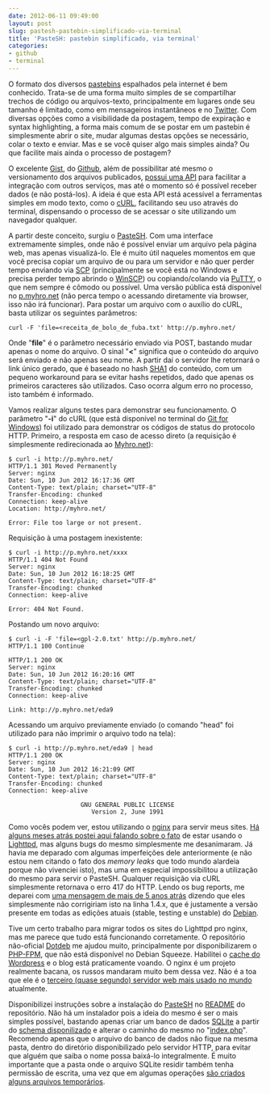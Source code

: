 ```yaml
---
date: 2012-06-11 09:49:00
layout: post
slug: pastesh-pastebin-simplificado-via-terminal
title: 'PasteSH: pastebin simplificado, via terminal'
categories:
- github
- terminal
---
```


O formato dos diversos [pastebins](http://en.wikipedia.org/wiki/Pastebin) espalhados pela internet é bem conhecido. Trata-se de uma forma muito simples de se compartilhar trechos de código ou arquivos-texto, principalmente em lugares onde seu tamanho é limitado, como em mensageiros instantâneos e no [Twitter](https://twitter.com/). Com diversas opções como a visibilidade da postagem, tempo de expiração e syntax highlighting, a forma mais comum de se postar em um pastebin é simplesmente abrir o site, mudar algumas destas opções se necessário, colar o texto e enviar. Mas e se você quiser algo mais simples ainda? Ou que facilite mais ainda o processo de postagem?

O excelente [Gist](https://gist.github.com/), do [Github](https://github.com/), além de possibilitar até mesmo o versionamento dos arquivos publicados, [possui uma API](http://develop.github.com/p/gist.html) para facilitar a integração com outros serviços, mas até o momento só é possível receber dados (e não postá-los). A ideia é que esta API está acessível a ferramentas simples em modo texto, como o [cURL](http://curl.haxx.se/), facilitando seu uso através do terminal, dispensando o processo de se acessar o site utilizando um navegador qualquer.

A partir deste conceito, surgiu o [PasteSH](https://github.com/myhro/PasteSH). Com uma interface extremamente simples, onde não é possível enviar um arquivo pela página web, mas apenas visualizá-lo. Ele é muito útil naqueles momentos em que você precisa copiar um arquivo de ou para um servidor e não quer perder tempo enviando via [SCP](http://en.wikipedia.org/wiki/Secure_copy) (principalmente se você está no Windows e precisa perder tempo abrindo o [WinSCP](http://winscp.net/)) ou copiando/colando via [PuTTY](http://www.chiark.greenend.org.uk/~sgtatham/putty/), o que nem sempre é cômodo ou possível. Uma versão pública está disponível no [p.myhro.net](http://p.myhro.net/) (não perca tempo o acessando diretamente via browser, isso não irá funcionar). Para postar um arquivo com o auxílio do cURL, basta utilizar os seguintes parâmetros:

    curl -F 'file=<receita_de_bolo_de_fuba.txt' http://p.myhro.net/

Onde "**file**" é o parâmetro necessário enviado via POST, bastando mudar apenas o nome do arquivo. O sinal "**<**" significa que o conteúdo do arquivo será enviado e não apenas seu nome. A partir daí o servidor lhe retornará o link único gerado, que é baseado no hash [SHA1](http://en.wikipedia.org/wiki/SHA-1) do conteúdo, com um pequeno workaround para se evitar hashs repetidos, dado que apenas os primeiros caracteres são utilizados. Caso ocorra algum erro no processo, isto também é informado.

Vamos realizar alguns testes para demonstrar seu funcionamento. O parâmetro "**-i**" do cURL (que está disponível no terminal do [Git for Windows](http://msysgit.github.com/)) foi utilizado para demonstrar os códigos de status do protocolo HTTP. Primeiro, a resposta em caso de acesso direto (a requisição é simplesmente redirecionada ao [Myhro.net](http://myhro.net/)):

    $ curl -i http://p.myhro.net/
    HTTP/1.1 301 Moved Permanently
    Server: nginx
    Date: Sun, 10 Jun 2012 16:17:36 GMT
    Content-Type: text/plain; charset="UTF-8"
    Transfer-Encoding: chunked
    Connection: keep-alive
    Location: http://myhro.net/
    
    Error: File too large or not present.

Requisição à uma postagem inexistente:

    $ curl -i http://p.myhro.net/xxxx
    HTTP/1.1 404 Not Found
    Server: nginx
    Date: Sun, 10 Jun 2012 16:18:25 GMT
    Content-Type: text/plain; charset="UTF-8"
    Transfer-Encoding: chunked
    Connection: keep-alive
    
    Error: 404 Not Found.

Postando um novo arquivo:

    $ curl -i -F 'file=<gpl-2.0.txt' http://p.myhro.net/
    HTTP/1.1 100 Continue
    
    HTTP/1.1 200 OK
    Server: nginx
    Date: Sun, 10 Jun 2012 16:20:16 GMT
    Content-Type: text/plain; charset="UTF-8"
    Transfer-Encoding: chunked
    Connection: keep-alive
    
    Link: http://p.myhro.net/eda9

Acessando um arquivo previamente enviado (o comando "head" foi utilizado para não imprimir o arquivo todo na tela):

    $ curl -i http://p.myhro.net/eda9 | head
    HTTP/1.1 200 OK
    Server: nginx
    Date: Sun, 10 Jun 2012 16:21:09 GMT
    Content-Type: text/plain; charset="UTF-8"
    Transfer-Encoding: chunked
    Connection: keep-alive
    
                        GNU GENERAL PUBLIC LICENSE
                           Version 2, June 1991




Como vocês podem ver, estou utilizando o [nginx](http://nginx.org/) para servir meus sites. [Há alguns meses atrás postei aqui falando sobre o fato](http://blog.myhro.info/2011/09/o-myhro-net-esta-de-volta/) de estar usando o [Lighttpd](http://www.lighttpd.net/), mas alguns bugs do mesmo simplesmente me desanimaram. Já havia me deparado com algumas imperfeições dele anteriormente (e não estou nem citando o fato dos _memory leaks_ que todo mundo alardeia porque não vivenciei isto), mas uma em especial impossibilitou a utilização do mesmo para servir o PasteSH. Qualquer requisição via cURL simplesmente retornava o erro 417 do HTTP. Lendo os bug reports, me deparei com [uma mensagem de mais de 5 anos atrás](http://redmine.lighttpd.net/issues/1017) dizendo que eles simplesmente não corrigiriam isto na linha 1.4.x, que é justamente a versão presente em todas as edições atuais (stable, testing e unstable) do [Debian](http://www.debian.org/).

Tive um certo trabalho para migrar todos os sites do Lighttpd pro nginx, mas me parece que tudo está funcionando corretamente. O repositório não-oficial [Dotdeb](http://www.dotdeb.org/) me ajudou muito, principalmente por disponibilizarem o [PHP-FPM](http://php-fpm.org/), que não está disponível no Debian Squeeze. Habilitei o [cache do Wordpress](http://wordpress.org/extend/plugins/wp-super-cache/) e o blog está praticamente voando. O nginx é um projeto realmente bacana, os russos mandaram muito bem dessa vez. Não é a toa que ele é o [terceiro (quase segundo) servidor web mais usado no mundo](http://news.netcraft.com/archives/2012/06/06/june-2012-web-server-survey.html) atualmente.

Disponibilizei instruções sobre a instalação do [PasteSH](https://github.com/myhro/PasteSH) no [README](https://github.com/myhro/PasteSH/blob/master/README.md) do repositório. Não há um instalador pois a ideia do mesmo é ser o mais simples possível, bastando apenas criar um banco de dados [SQLite](http://www.sqlite.org/) a partir do [schema disponilizado](https://github.com/myhro/PasteSH/blob/master/pastesh.sql) e alterar o caminho do mesmo no "[index.php](https://github.com/myhro/PasteSH/blob/master/index.php)". Recomendo apenas que o arquivo do banco de dados não fique na mesma pasta, dentro do diretório disponibilizado pelo servidor HTTP, para evitar que alguém que saiba o nome possa baixá-lo integralmente. É muito importante que a pasta onde o arquivo SQLite residir também tenha permissão de escrita, uma vez que em algumas operações [são criados alguns arquivos temporários](http://www.sqlite.org/tempfiles.html).
